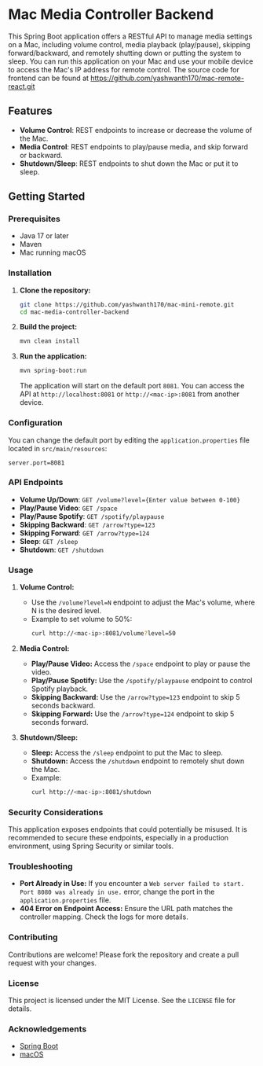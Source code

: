 # Mac Media Controller Backend
This Spring Boot application offers a RESTful API to manage media settings on a Mac, including volume control, media playback (play/pause), skipping forward/backward, and remotely shutting down or putting the system to sleep. You can run this application on your Mac and use your mobile device to access the Mac's IP address for remote control. The source code for frontend can be found at https://github.com/yashwanth170/mac-remote-react.git

## Features

- **Volume Control**: REST endpoints to increase or decrease the volume of the Mac.
- **Media Control**: REST endpoints to play/pause media, and skip forward or backward.
- **Shutdown/Sleep**: REST endpoints to shut down the Mac or put it to sleep.

## Getting Started

### Prerequisites

- Java 17 or later
- Maven
- Mac running macOS

### Installation

1. **Clone the repository:**
   ```bash
   git clone https://github.com/yashwanth170/mac-mini-remote.git
   cd mac-media-controller-backend
   ```

2. **Build the project:**
   ```bash
   mvn clean install
   ```

3. **Run the application:**
   ```bash
   mvn spring-boot:run
   ```

   The application will start on the default port `8081`. You can access the API at `http://localhost:8081` or `http://<mac-ip>:8081` from another device.

### Configuration

You can change the default port by editing the `application.properties` file located in `src/main/resources`:

```properties
server.port=8081
```

### API Endpoints

- **Volume Up/Down**: `GET /volume?level={Enter value between 0-100}`
- **Play/Pause Video**: `GET /space`
- **Play/Pause Spotify**: `GET /spotify/playpause`
- **Skipping Backward**: `GET /arrow?type=123`
- **Skipping Forward**: `GET /arrow?type=124`
- **Sleep**: `GET /sleep`
- **Shutdown**: `GET /shutdown`

### Usage

1. **Volume Control:**
   - Use the `/volume?level=N` endpoint to adjust the Mac's volume, where N is the desired level.
   - Example to set volume to 50%:
     ```bash
     curl http://<mac-ip>:8081/volume?level=50
     ```

2. **Media Control:**
   - **Play/Pause Video:** Access the `/space` endpoint to play or pause the video.
   - **Play/Pause Spotify:** Use the `/spotify/playpause` endpoint to control Spotify playback.
   - **Skipping Backward:** Use the `/arrow?type=123` endpoint to skip 5 seconds backward.
   - **Skipping Forward:** Use the `/arrow?type=124` endpoint to skip 5 seconds forward.

3. **Shutdown/Sleep:**
   - **Sleep:** Access the `/sleep` endpoint to put the Mac to sleep.
   - **Shutdown:** Access the `/shutdown` endpoint to remotely shut down the Mac.
   - Example:
     ```bash
     curl http://<mac-ip>:8081/shutdown
     ```

### Security Considerations

This application exposes endpoints that could potentially be misused. It is recommended to secure these endpoints, especially in a production environment, using Spring Security or similar tools.

### Troubleshooting

- **Port Already in Use:** If you encounter a `Web server failed to start. Port 8080 was already in use.` error, change the port in the `application.properties` file.
- **404 Error on Endpoint Access:** Ensure the URL path matches the controller mapping. Check the logs for more details.

### Contributing

Contributions are welcome! Please fork the repository and create a pull request with your changes.

### License

This project is licensed under the MIT License. See the `LICENSE` file for details.

### Acknowledgements

- [Spring Boot](https://spring.io/projects/spring-boot)
- [macOS](https://www.apple.com/macos/)
